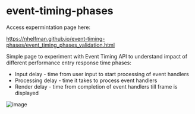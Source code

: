 # event-timing-phases
Access expermintation page here:

https://nhelfman.github.io/event-timing-phases/event_timing_phases_validation.html

Simple page to experiment with Event Timing API to understand impact of different performance entry response time phases:
- Input delay - time from user input to start processing of event handlers
- Processing delay - time it takes to process event handlers
- Render delay - time from completion of event handlers till frame is displayed

![image](https://user-images.githubusercontent.com/6101900/150127444-8d2e414a-6994-4f7b-8411-51ca7492fe82.png)



